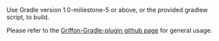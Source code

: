 Use Gradle version 1.0-miliestone-5 or above, or the provided gradlew script, to build.

Please refer to the [Griffon-Gradle-plugin github page][1] for general usage.

[1]: https://github.com/griffon/griffon-gradle-plugin

